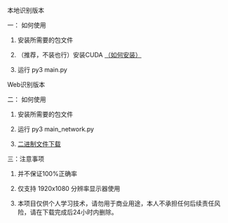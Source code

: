 本地识别版本

一： 如何使用

1. 安装所需要的包文件
2. （推荐，不装也行）安装CUDA [（如何安装）](https://zhuanlan.zhihu.com/p/94220564?utm_source=wechat_session&ivk_sa=1024320u)




3. 运行  py3 main.py
	
	
	
Web识别版本

二： 如何使用

1. 安装所需要的包文件


2. 运行  py3 main_network.py
	
	
3. [二进制文件下载](https://github.com/nek0us/wuxia-td-Answering/releases/download/1.5web/datiqi1.5_web.exe)
	
	
三：注意事项


1. 并不保证100%正确率
	
	
2. 仅支持 1920x1080 分辨率显示器使用
	
	
3. 本项目仅供个人学习技术，请勿用于商业用途，本人不承担任何后续责任风险，请在下载完成后24小时内删除。
